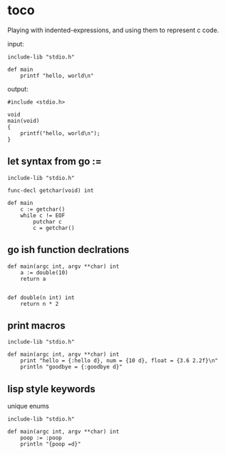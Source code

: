 # toco

Playing with indented-expressions, and using them to represent c code.

input:

    include-lib "stdio.h"

    def main
        printf "hello, world\n"

output:

    #include <stdio.h>

    void
    main(void)
    {
        printf("hello, world\n");
    }

## let syntax from go :=

    include-lib "stdio.h"

    func-decl getchar(void) int

    def main
        c := getchar()
        while c != EOF
            putchar c
            c = getchar()

## go ish function declrations

    def main(argc int, argv **char) int
        a := double(10)
        return a


    def double(n int) int
        return n * 2


## print macros

    include-lib "stdio.h"

    def main(argc int, argv **char) int
        print "hello = {:hello d}, num = {10 d}, float = {3.6 2.2f}\n"
        println "goodbye = {:goodbye d}"

## lisp style keywords

unique enums

    include-lib "stdio.h"

    def main(argc int, argv **char) int
        poop := :poop
        println "{poop =d}"

